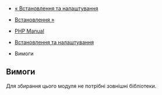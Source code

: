 - [« Встановлення та налаштування](sem.setup.md)
- [Встановлення »](sem.installation.md)

- [PHP Manual](index.md)
- [Встановлення та налаштування](sem.setup.md)
- Вимоги

## Вимоги

Для збирання цього модуля не потрібні зовнішні бібліотеки.
